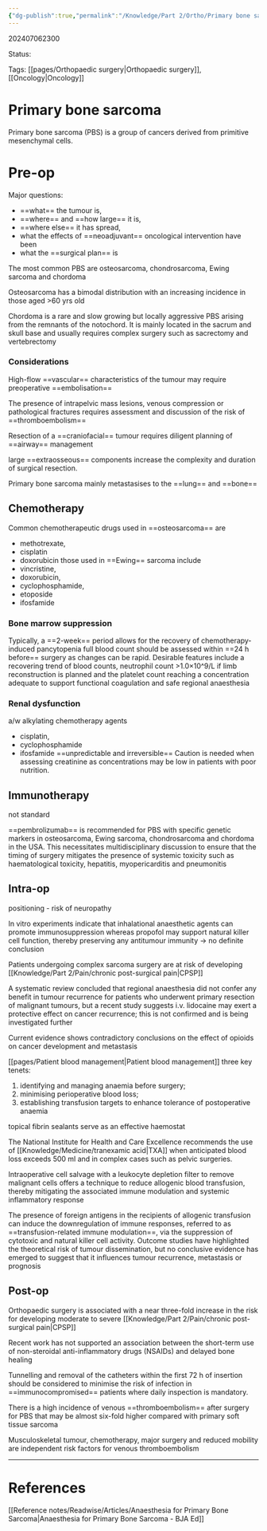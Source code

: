 ```yaml
---
{"dg-publish":true,"permalink":"/Knowledge/Part 2/Ortho/Primary bone sarcoma/"}
---
```



202407062300

Status: 

Tags: [[pages/Orthopaedic surgery\|Orthopaedic surgery]], [[Oncology\|Oncology]]

# Primary bone sarcoma
Primary bone sarcoma (PBS) is a group of cancers derived from primitive mesenchymal cells.

# Pre-op
Major questions:
- ==what== the tumour is,
- ==where== and ==how large== it is,
- ==where else== it has spread,
- what the effects of ==neoadjuvant== oncological intervention have been
- what the ==surgical plan== is

The most common PBS are osteosarcoma, chondrosarcoma, Ewing sarcoma and chordoma

Osteosarcoma has a bimodal distribution with an increasing incidence in those aged >60 yrs old

Chordoma is a rare and slow growing but locally aggressive PBS arising from the remnants of the notochord. It is mainly located in the sacrum and skull base and usually requires complex surgery such as sacrectomy and vertebrectomy

### Considerations
High-flow ==vascular== characteristics of the tumour may require preoperative ==embolisation==

The presence of intrapelvic mass lesions, venous compression or pathological fractures requires assessment and discussion of the risk of ==thromboembolism==

Resection of a ==craniofacial== tumour requires diligent planning of ==airway== management

large ==extraosseous== components increase the complexity and duration of surgical resection.

Primary bone sarcoma mainly metastasises to the ==lung== and ==bone==

## Chemotherapy
Common chemotherapeutic drugs used in ==osteosarcoma== are 
- methotrexate,
- cisplatin
- doxorubicin
those used in ==Ewing== sarcoma include 
- vincristine,
- doxorubicin,
- cyclophosphamide,
- etoposide
- ifosfamide
### Bone marrow suppression
Typically, a ==2-week== period allows for the recovery of chemotherapy-induced pancytopenia
full blood count should be assessed within ==24 h before== surgery as changes can be rapid. 
Desirable features include a recovering trend of blood counts, neutrophil count >1.0×10^9/L if limb reconstruction is planned and the platelet count reaching a concentration adequate to support functional coagulation and safe regional anaesthesia
### Renal dysfunction
a/w alkylating chemotherapy agents
- cisplatin,
- cyclophosphamide
- ifosfamide
==unpredictable and irreversible==
Caution is needed when assessing creatinine as concentrations may be low in patients with poor nutrition.

## Immunotherapy
not standard

==pembrolizumab== is recommended for PBS with specific genetic markers in osteosarcoma, Ewing sarcoma, chondrosarcoma and chordoma in the USA. This necessitates multidisciplinary discussion to ensure that the timing of surgery mitigates the presence of systemic toxicity such as haematological toxicity, hepatitis, myopericarditis and pneumonitis

## Intra-op
positioning - risk of neuropathy

In vitro experiments indicate that inhalational anaesthetic agents can promote immunosuppression whereas propofol may support natural killer cell function, thereby preserving any antitumour immunity
→ no definite conclusion

Patients undergoing complex sarcoma surgery are at risk of developing [[Knowledge/Part 2/Pain/chronic post-surgical pain\|CPSP]]

A systematic review concluded that regional anaesthesia did not confer any benefit in tumour recurrence for patients who underwent primary resection of malignant tumours, but a recent study suggests i.v. lidocaine may exert a protective effect on cancer recurrence; this is not confirmed and is being investigated further

Current evidence shows contradictory conclusions on the effect of opioids on cancer development and metastasis

[[pages/Patient blood management\|Patient blood management]]
three key tenets:
1. identifying and managing anaemia before surgery;
2. minimising perioperative blood loss;
3. establishing transfusion targets to enhance tolerance of postoperative anaemia

topical fibrin sealants serve as an effective haemostat

The National Institute for Health and Care Excellence recommends the use of [[Knowledge/Medicine/tranexamic acid\|TXA]] when anticipated blood loss exceeds 500 ml and in complex cases such as pelvic surgeries.

Intraoperative cell salvage with a leukocyte depletion filter to remove malignant cells offers a technique to reduce allogenic blood transfusion, thereby mitigating the associated immune modulation and systemic inflammatory response

The presence of foreign antigens in the recipients of allogenic transfusion can induce the downregulation of immune responses, referred to as ==transfusion-related immune modulation==, via the suppression of cytotoxic and natural killer cell activity. Outcome studies have highlighted the theoretical risk of tumour dissemination, but no conclusive evidence has emerged to suggest that it influences tumour recurrence, metastasis or prognosis

## Post-op
Orthopaedic surgery is associated with a near three-fold increase in the risk for developing moderate to severe [[Knowledge/Part 2/Pain/chronic post-surgical pain\|CPSP]]

Recent work has not supported an association between the short-term use of non-steroidal anti-inflammatory drugs (NSAIDs) and delayed bone healing

Tunnelling and removal of the catheters within the first 72 h of insertion should be considered to minimise the risk of infection in ==immunocompromised== patients where daily inspection is mandatory.

There is a high incidence of venous ==thromboembolism== after surgery for PBS that may be almost six-fold higher compared with primary soft tissue sarcoma

Musculoskeletal tumour, chemotherapy, major surgery and reduced mobility are independent risk factors for venous thromboembolism

___
# References
[[Reference notes/Readwise/Articles/Anaesthesia for Primary Bone Sarcoma\|Anaesthesia for Primary Bone Sarcoma - BJA Ed]]